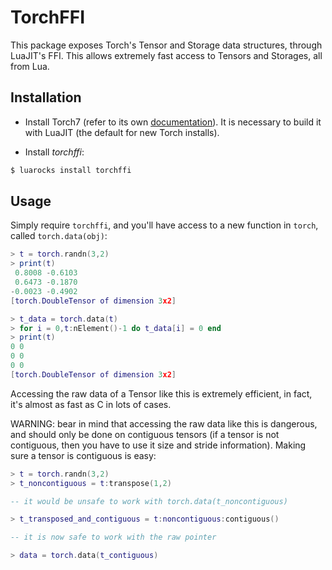 TorchFFI
========

This package exposes Torch's Tensor and Storage data structures, through
LuaJIT's FFI. This allows extremely fast access to Tensors and Storages, 
all from Lua.

Installation
------------

* Install Torch7 (refer to its own [documentation](www.torch.ch)). It
  is necessary to build it with LuaJIT (the default for new Torch installs).

* Install _torchffi_:

```sh
$ luarocks install torchffi
```

Usage
-----

Simply require `torchffi`, and you'll have access to a new function in `torch`,
called `torch.data(obj)`:

```lua
> t = torch.randn(3,2)
> print(t)
 0.8008 -0.6103
 0.6473 -0.1870
-0.0023 -0.4902
[torch.DoubleTensor of dimension 3x2]

> t_data = torch.data(t)
> for i = 0,t:nElement()-1 do t_data[i] = 0 end
> print(t)
0 0
0 0
0 0
[torch.DoubleTensor of dimension 3x2]
```

Accessing the raw data of a Tensor like this is extremely efficient, in fact, it's
almost as fast as C in lots of cases.

WARNING: bear in mind that accessing the raw data like this is dangerous, and should
only be done on contiguous tensors (if a tensor is not contiguous, then you have to
use it size and stride information). Making sure a tensor is contiguous is easy:

```lua
> t = torch.randn(3,2)
> t_noncontiguous = t:transpose(1,2)

-- it would be unsafe to work with torch.data(t_noncontiguous)

> t_transposed_and_contiguous = t:noncontiguous:contiguous()

-- it is now safe to work with the raw pointer

> data = torch.data(t_contiguous)
```

